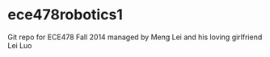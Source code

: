 ece478robotics1
===============

Git repo for ECE478 Fall 2014 managed by Meng Lei and his loving girlfriend Lei Luo
